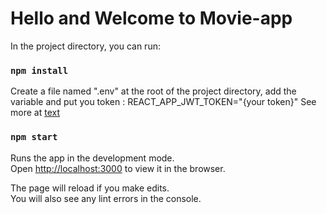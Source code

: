 # Hello and Welcome to Movie-app

In the project directory, you can run:

### `npm install`

Create a file named ".env" at the root of the project directory, add the variable and put you token : REACT_APP_JWT_TOKEN="{your token}"
See more at [text](https://developer.themoviedb.org/reference/intro/getting-started)

### `npm start`

Runs the app in the development mode.\
Open [http://localhost:3000](http://localhost:3000) to view it in the browser.

The page will reload if you make edits.\
You will also see any lint errors in the console.
